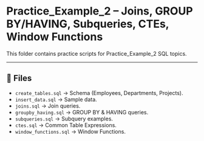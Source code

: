 #  Practice_Example_2 – Joins, GROUP BY/HAVING, Subqueries, CTEs, Window Functions

This folder contains practice scripts for Practice_Example_2 SQL topics.

---

## 📂 Files
- `create_tables.sql` → Schema (Employees, Departments, Projects).  
- `insert_data.sql` → Sample data.  
- `joins.sql` → Join queries.  
- `groupby_having.sql` → GROUP BY & HAVING queries.  
- `subqueries.sql` → Subquery examples.  
- `ctes.sql` → Common Table Expressions.
- `window_functions.sql` → Window Functions.
